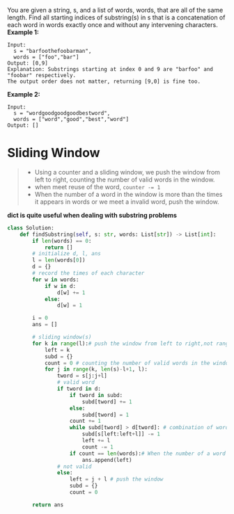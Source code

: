 You are given a string, s, and a list of words, words, that are all of the same length. Find all starting indices of substring(s) in s that is a concatenation of each word in words exactly once and without any intervening characters.
**Example 1:**
```
Input:
  s = "barfoothefoobarman",
  words = ["foo","bar"]
Output: [0,9]
Explanation: Substrings starting at index 0 and 9 are "barfoo" and "foobar" respectively.
The output order does not matter, returning [9,0] is fine too.
```
**Example 2:**
```
Input:
  s = "wordgoodgoodgoodbestword",
  words = ["word","good","best","word"]
Output: []
```
# Sliding Window
>* Using a counter and a sliding window, we push the window from left to right, counting the number of valid words in the window. 
>* when meet reuse of the word, ```counter -= 1```
>* When the number of a word in the window is more than the times it appears in words or we meet a invalid word, push the window.

**dict is quite useful when dealing with substring problems**
```python
class Solution:
    def findSubstring(self, s: str, words: List[str]) -> List[int]:
        if len(words) == 0:
            return []
        # initialize d, l, ans
        l = len(words[0])
        d = {}
        # record the times of each character 
        for w in words:
            if w in d:
                d[w] += 1
            else:
                d[w] = 1

        i = 0
        ans = []

        # sliding window(s)
        for k in range(l):# push the window from left to right,not range(len(s)), since left = 0, 0 + len(l), 0+2*len(l).... will has same result, just calculate in one cycle
            left = k
            subd = {}
            count = 0 # counting the number of valid words in the window.
            for j in range(k, len(s)-l+1, l):
                tword = s[j:j+l]
                # valid word
                if tword in d:
                    if tword in subd:
                        subd[tword] += 1
                    else:
                        subd[tword] = 1
                    count += 1
                    while subd[tword] > d[tword]: # combination of words, each word appears more than once
                        subd[s[left:left+l]] -= 1
                        left += l
                        count -= 1
                    if count == len(words):# When the number of a word in the window is more than the times it appears in words or we meet a invalid word, push the window
                        ans.append(left)
                # not valid
                else:
                    left = j + l # push the window
                    subd = {}
                    count = 0

        return ans
```